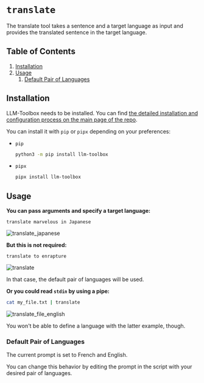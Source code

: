 # `translate`

The translate tool takes a sentence and a target language as input and provides the translated sentence in the target language.

<!-- TOC -->
## Table of Contents

1. [Installation](#installation)
1. [Usage](#usage)
    1. [Default Pair of Languages](#default-pair-of-languages)
<!-- /TOC -->

## Installation

LLM-Toolbox needs to be installed. You can find [the detailed installation and configuration process on the main page of the repo](https://github.com/sderev/llm-toolbox).

You can install it with `pip` or `pipx` depending on your preferences:

* `pip`

    ```bash
    python3 -m pip install llm-toolbox
    ```

* `pipx`

    ```bash
    pipx install llm-toolbox
    ```

## Usage

**You can pass arguments and specify a target language:**

```
translate marvelous in Japanese
```

![translate_japanese](https://github.com/sderev/llm-toolbox/assets/24412384/f2e36454-5563-4bc7-b332-e8ea3eec6921)

**But this is not required:**

```
translate to enrapture
```

![translate](https://github.com/sderev/llm-toolbox/assets/24412384/6cae15ee-756e-4f31-a0a2-fb7237aafbbb)

In that case, the default pair of languages will be used.

**Or you could read `stdin` by using a pipe:**

```bash
cat my_file.txt | translate
```

![translate_file_english](https://github.com/sderev/llm-toolbox/assets/24412384/c01568ef-5260-4a59-b987-2a7e7d53f565)

You won't be able to define a language with the latter example, though.

### Default Pair of Languages

The current prompt is set to French and English.

You can change this behavior by editing the prompt in the script with your desired pair of languages.
